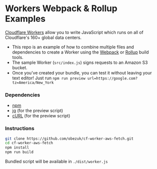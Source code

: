 Workers Webpack & Rollup Examples
====
[Cloudflare Workers](http://developers.cloudflare.com/workers/) allow you to write JavaScript which runs on all of Cloudflare's
160+ global data centers.
- This repo is an example of how to combine multiple files and dependencies to create a Worker using the [Webpack](https://webpack.js.org/) or [Rollup](https://rollupjs.org/) build tools.
- The sample Worker (`src/index.js`) signs requests to an Amazon S3 bucket.
- Once you've created your bundle, you can test it without leaving your text editor! Just run `npm run preview url=https://google.com?tz=America/New_York`

### Dependencies

- [npm](https://www.npmjs.com/get-npm)
- [jq](https://stedolan.github.io/jq/) (for the preview script)
- [cURL](https://curl.haxx.se/) (for the preview script)

### Instructions

```sh
git clone https://github.com/obezuk/cf-worker-aws-fetch.git
cd cf-worker-aws-fetch
npm install
npm run build

```
Bundled script will be available in `./dist/worker.js`
